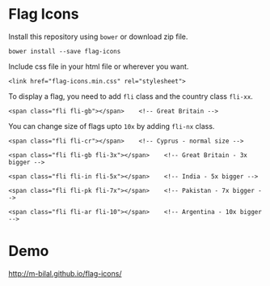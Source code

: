# Flag Icons

Install this repository using `bower` or download zip file.

```bower install --save flag-icons```

Include css file in your html file or wherever you want.


```<link href="flag-icons.min.css" rel="stylesheet">```

To display a flag, you need to add `fli` class and the country class `fli-xx`.

```<span class="fli fli-gb"></span>    <!-- Great Britain -->```

You can change size of flags upto `10x` by adding `fli-nx` class.

```
<span class="fli fli-cr"></span>    <!-- Cyprus - normal size -->

<span class="fli fli-gb fli-3x"></span>    <!-- Great Britain - 3x bigger -->

<span class="fli fli-in fli-5x"></span>    <!-- India - 5x bigger -->

<span class="fli fli-pk fli-7x"></span>    <!-- Pakistan - 7x bigger -->

<span class="fli fli-ar fli-10"></span>    <!-- Argentina - 10x bigger -->
```

# Demo
http://m-bilal.github.io/flag-icons/